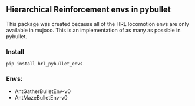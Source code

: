 ## Hierarchical Reinforcement envs in pybullet

This package was created because all of the HRL locomotion envs are only available in mujoco. This is an implementation of as many as possible in pybullet. 

### Install
`pip install hrl_pybullet_envs`


### Envs:
* AntGatherBulletEnv-v0
* AntMazeBulletEnv-v0

